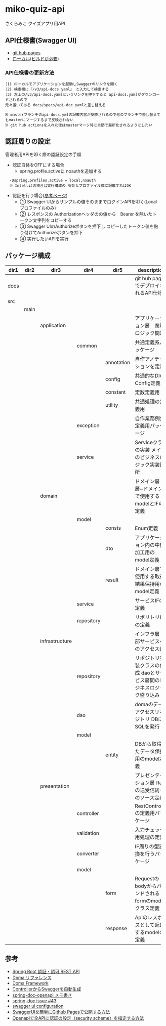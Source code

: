 # miko-quiz-api
さくらみこ クイズアプリ用API

## API仕様書(Swagger UI)
- [git hub pages](https://dev-fjk.github.io/miko-quiz-api/)
- [ローカル(ビルドが必要)](http://localhost:8080/swagger-ui/index.html)

### API仕様書の更新方法
~~~
(1) ローカルでアプリケーションを起動しSwaggerのリンクを開く
(2) 検索欄に『/v3/api-docs.yaml』 と入力して検索する
(3) 左上の/v3/api-docs.yamlというリンクを押下すると api-docs.yamlがダウンロードされるので 
元々置いてある docs/specs/api-doc.yamlと差し替える

※ masterブランチのapi-docs.ymlの記載内容が反映されるので他のブランチで差し替えてもmasterにマージするまで反映されない
※ git hub actionsを入れた後はmasterマージ時に自動で最新化されるようにしたい
~~~

## 認証周りの設定
管理者用APIを叩く際の認証設定の手順

- 認証自体をOFFにする場合
    - spring.profile.activeに noauthを追加する
~~~
  -Dspring.profiles.active = local,noauth
  ※ IntelliJの場合は実行構成の 有効なプロファイル欄に記載すればOK
~~~

- 認証を行う場合([参考ページ](https://qiita.com/yushi_koga/items/6b6b4aa6fa57f771da6f))
    - ① Swagger UIからサンプルの値そのままでログインAPIを叩く(Localプロファイルのみ)
    - ② レスポンスの Authorizationヘッダのの値から　Bearer を除いたトークン文字列をコピーする
    - ③ Swagger UIのAuthorizeボタンを押下し コピーしたトークン値を貼り付けてAuthorizeボタンを押下
    - ④ 実行したいAPIを実行

## パッケージ構成
| dir1 | dir2  | dir3           | dir4       | dir5       | description
|----  |----   |----            |----        |----        | ----
| docs |       |                |            |            | git hub pagesでデプロイされるAPI仕様書
| src  |       |                |            |            |
|      | main  |                |            |            |
|      |       | application    |            |            | アプリケーション層　業務ロジック関連
|      |       |                | common     |            | 共通定義系パッケージ
|      |       |                |            | annotation | 自作アノテーションを定義
|      |       |                |            | config     | 共通的なDIのConfig定義
|      |       |                |            | constant   | 定数定義用
|      |       |                |            | utility    | 共通処理の定義用
|      |       |                | exception  |            | 自作業務例外定義用パッケージ
|      |       |                | service    |            | Serviceクラスの実装 メインのビジネスロジック実装箇所
|      |       | domain         |            |            | ドメイン層 AP層~ドメイン層で使用するmodelとIFの定義
|      |       |                | model      |            |
|      |       |                |            | consts     | Enum定義
|      |       |                |            | dto        | アプリケーション内の中間加工用のmodel定義
|      |       |                |            | result     | ドメイン層で使用する取得結果保持用のmodel定義
|      |       |                | service    |            | サービスIFの定義
|      |       |                | repository |            | リポリトリIFの定義
|      |       | infrastructure |            |            | インフラ層 外部サービスへのアクセス部
|      |       |                | repository |            | リポジトリ実装クラスの作成 daoとサービス層間のビジネスロジック盛り込み
|      |       |                | dao        |            | domaのデータアクセスリポジトリ DBにSQLを発行
|      |       |                | model      |            |
|      |       |                |            | entity     | DBから取得したデータ保持用のmodel定義
|      |       | presentation   |            |            | プレゼンテーション層 Restの送受信周りのソース定義
|      |       |                | controller |            | RestControllerの定義用パッケージ
|      |       |                | validation |            | 入力チェック用処理の定義
|      |       |                | converter  |            | IF周りの型変換を行うパッケージ
|      |       |                | model      |            |
|      |       |                |            | form       | Requestのbodyからバインドされるformのmodelクラス定義
|      |       |                |            | response   | Apiのレスポンスとして返却するmodelの定義

## 参考
- [Spring Boot 認証・認可 REST API](https://b1san-blog.com/post/spring/spring-auth/)
- [Doma リファレンス](http://doma.seasar.org/reference/index.html)
- [Doma Framework](https://github.com/domaframework/doma-spring-boot)
- [ControllerからSwaggerを自動生成](https://qiita.com/rhirabay/items/f7527c91b5defc424b9c)
- [spring-doc-openapi メモ書き](https://ksby.hatenablog.com/entry/2021/03/25/072126)
- [spring-doc issue #43](https://github.com/springdoc/springdoc-openapi/issues/43)
- [swagger ui configuration](https://swagger.io/docs/open-source-tools/swagger-ui/usage/configuration/)
- [SwaggerUIを簡単にGithub Pagesで公開する方法](https://qiita.com/youdays/items/38f15b90402d097fb13e)
- [Openapiで全APIに認証の設定（security scheme）を指定する方法](https://qiita.com/yushi_koga/items/6b6b4aa6fa57f771da6f)
